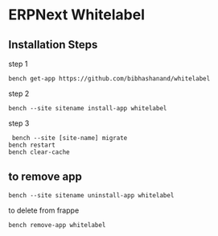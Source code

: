 # ERPNext Whitelabel

## Installation Steps

step 1

    bench get-app https://github.com/bibhashanand/whitelabel

step 2

    bench --site sitename install-app whitelabel

step 3

     bench --site [site-name] migrate
    bench restart
    bench clear-cache

## to remove app

    bench --site sitename uninstall-app whitelabel

to delete from frappe

    bench remove-app whitelabel
